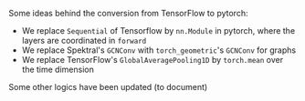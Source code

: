 Some ideas behind the conversion from TensorFlow to pytorch:

- We replace ``Sequential`` of Tensorflow by ``nn.Module`` in pytorch, where the layers are coordinated in ``forward``
- We replace Spektral's ``GCNConv`` with ``torch_geometric``'s ``GCNConv`` for graphs
- We replace TensorFlow's ``GlobalAveragePooling1D`` by ``torch.mean`` over the time dimension

Some other logics have been updated (to document)
